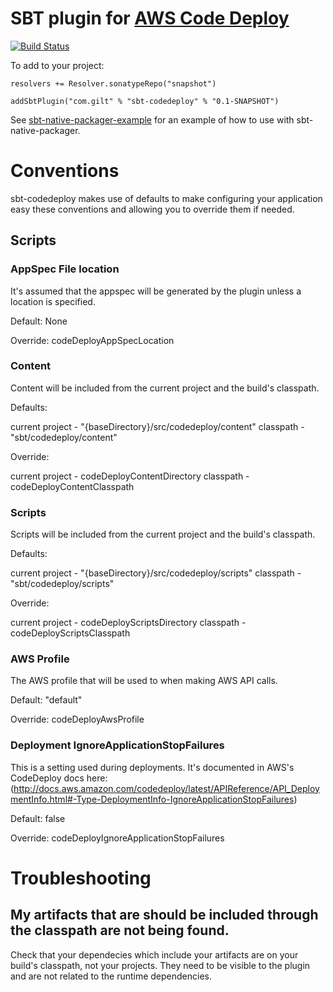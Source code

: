 # SBT plugin for [AWS Code Deploy](http://aws.amazon.com/codedeploy/)

[![Build Status](https://travis-ci.org/gilt/sbt-codedeploy.png?branch=master)](https://travis-ci.org/gilt/sbt-codedeploy)

To add to your project:

    resolvers += Resolver.sonatypeRepo("snapshot")

    addSbtPlugin("com.gilt" % "sbt-codedeploy" % "0.1-SNAPSHOT")

See [sbt-native-packager-example](sbt-native-packager-example/README.md) for an example of how to
use with sbt-native-packager.

# Conventions

sbt-codedeploy makes use of defaults to make configuring your application easy these conventions and allowing you to override them if needed.

## Scripts

### AppSpec File location

It's assumed that the appspec will be generated by the plugin unless a location is specified.

Default: None

Override: codeDeployAppSpecLocation

### Content

Content will be included from the current project and the build's classpath.

Defaults:

current project - "{baseDirectory}/src/codedeploy/content"
classpath - "sbt/codedeploy/content"

Override:

current project - codeDeployContentDirectory
classpath - codeDeployContentClasspath

### Scripts

Scripts will be included from the current project and the build's classpath.

Defaults:

current project - "{baseDirectory}/src/codedeploy/scripts"
classpath - "sbt/codedeploy/scripts"

Override:

current project - codeDeployScriptsDirectory
classpath - codeDeployScriptsClasspath

### AWS Profile

The AWS profile that will be used to when making AWS API calls.

Default: "default"

Override: codeDeployAwsProfile

### Deployment IgnoreApplicationStopFailures

This is a setting used during deployments. It's documented in AWS's CodeDeploy docs here: (http://docs.aws.amazon.com/codedeploy/latest/APIReference/API_DeploymentInfo.html#-Type-DeploymentInfo-IgnoreApplicationStopFailures)

Default: false

Override: codeDeployIgnoreApplicationStopFailures


# Troubleshooting

## My artifacts that are should be included through the classpath are not being found.

Check that your dependecies which include your artifacts are on your build's classpath, not your projects. They need to be visible to the plugin and are not related to the runtime dependencies.